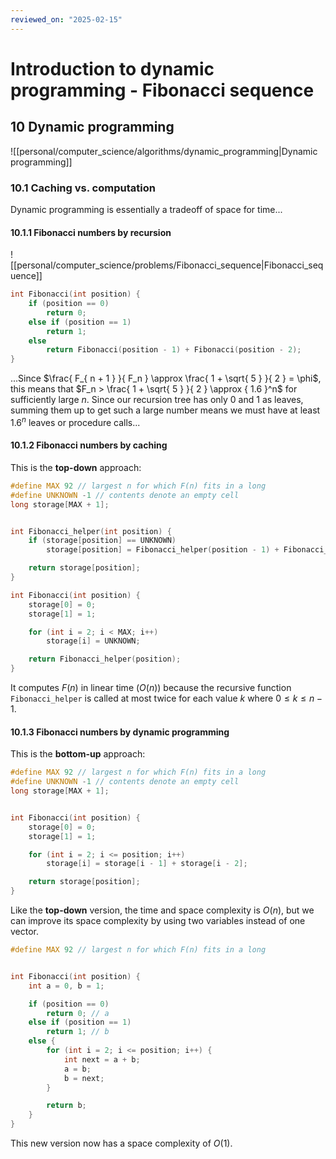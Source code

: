 ```yaml
---
reviewed_on: "2025-02-15"
---
```


# Introduction to dynamic programming - Fibonacci sequence

## 10 Dynamic programming

![[personal/computer_science/algorithms/dynamic_programming|Dynamic programming]]

### 10.1 Caching vs. computation

Dynamic programming is essentially a tradeoff of space for time...

#### 10.1.1 Fibonacci numbers by recursion

![[personal/computer_science/problems/Fibonacci_sequence|Fibonacci_sequence]]

```cpp
int Fibonacci(int position) {
	if (position == 0)
		return 0;
	else if (position == 1)
		return 1;
	else
		return Fibonacci(position - 1) + Fibonacci(position - 2);
}
```

...Since $\frac{ F_{ n + 1 } }{ F_n } \approx \frac{ 1 + \sqrt{ 5 } }{ 2 } = \phi$, this means that $F_n > \frac{ 1 + \sqrt{ 5 } }{ 2 } \approx { 1.6 }^n$ for sufficiently large $n$. Since our recursion tree has only $0$ and $1$ as leaves, summing them up to get such a large number means we must have at least ${ 1.6 }^n$ leaves or procedure calls...

#### 10.1.2 Fibonacci numbers by caching

This is the **top-down** approach:

```cpp
#define MAX 92 // largest n for which F(n) fits in a long
#define UNKNOWN -1 // contents denote an empty cell
long storage[MAX + 1];


int Fibonacci_helper(int position) {
	if (storage[position] == UNKNOWN)
		storage[position] = Fibonacci_helper(position - 1) + Fibonacci_helper(position - 2);

	return storage[position];
}

int Fibonacci(int position) {
	storage[0] = 0;
	storage[1] = 1;

	for (int i = 2; i < MAX; i++)
		storage[i] = UNKNOWN;

	return Fibonacci_helper(position);
}
```

It computes $F(n)$ in linear time ($O(n)$) because the recursive function `Fibonacci_helper` is called at most twice for each value $k$ where $0 \leq k \leq n -1$.

#### 10.1.3 Fibonacci numbers by dynamic programming

This is the **bottom-up** approach:

```cpp
#define MAX 92 // largest n for which F(n) fits in a long
#define UNKNOWN -1 // contents denote an empty cell
long storage[MAX + 1];


int Fibonacci(int position) {
	storage[0] = 0;
	storage[1] = 1;

	for (int i = 2; i <= position; i++)
		storage[i] = storage[i - 1] + storage[i - 2];

	return storage[position];
}
```

Like the **top-down** version, the time and space complexity is $O(n)$, but we can improve its space complexity by using two variables instead of one vector.

```cpp
#define MAX 92 // largest n for which F(n) fits in a long


int Fibonacci(int position) {
	int a = 0, b = 1;

	if (position == 0)
		return 0; // a
	else if (position == 1)
		return 1; // b
	else {
		for (int i = 2; i <= position; i++) {
			int next = a + b;
			a = b;
			b = next;
		}

		return b;
	}
}
```

This new version now has a space complexity of $O(1)$.
